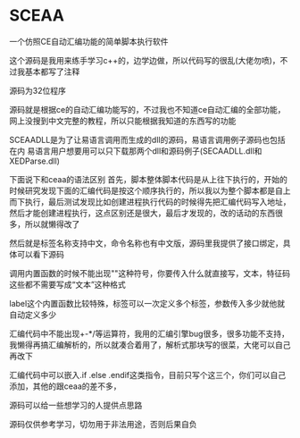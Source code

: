 # SCEAA
一个仿照CE自动汇编功能的简单脚本执行软件

这个源码是我用来练手学习c++的，边学边做，所以代码写的很乱(大佬勿喷)，不过我基本都写了注释

源码为32位程序

源码就是根据ce的自动汇编功能写的，不过我也不知道ce自动汇编的全部功能，网上没搜到中文完整的教程，所以只能根据我知道的东西写的功能

SCEAADLL是为了让易语言调用而生成的dll的源码，易语言调用例子源码也包括在内 易语言用户想要用可以只下载那两个dll和源码例子(SECAADLL.dll和XEDParse.dll)

下面说下和ceaa的语法区别
首先，脚本整体脚本代码是从上往下执行的，开始的时候研究发现下面的汇编代码是按这个顺序执行的，所以我以为整个脚本都是自上而下执行，最后测试发现比如创建进程执行代码的时候得先把汇编代码写入地址，然后才能创建进程执行，这点区别还是很大，最后才发现的，改的话动的东西很多，所以就懒得改了

然后就是标签名称支持中文，命令名称也有中文版，源码里我提供了接口绑定，具体可以看下源码

调用内置函数的时候不能出现""这种符号，你要传入什么就直接写，文本，特征码这些都不需要写成“文本”这种格式

label这个内置函数比较特殊，标签可以一次定义多个标签，参数传入多少就他就自动定义多少

汇编代码中不能出现+-*/等运算符，我用的汇编引擎bug很多，很多功能不支持，我懒得再搞汇编解析的，所以就凑合着用了，解析式那块写的很菜，大佬可以自己再改下

汇编代码中可以嵌入.if .else .endif这类指令，目前只写个这三个，你们可以自己添加，其他的跟ceaa的差不多，

源码可以给一些想学习的人提供点思路 

源码仅供参考学习，切勿用于非法用途，否则后果自负
